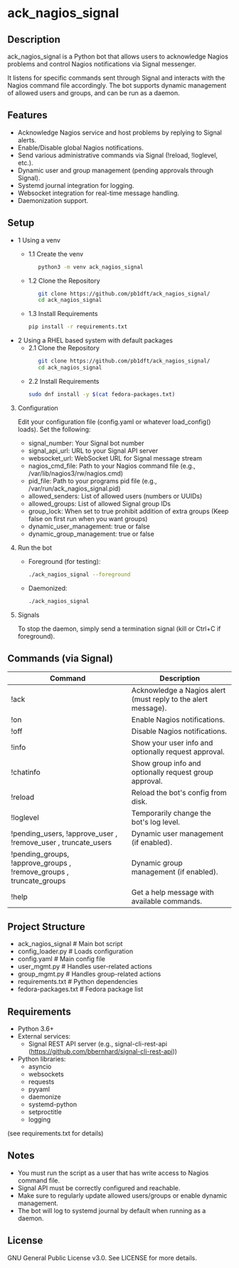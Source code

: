 # ack_nagios_signal

## Description

ack_nagios_signal is a Python bot that allows users to acknowledge Nagios problems and control Nagios notifications via Signal messenger.

It listens for specific commands sent through Signal and interacts with the Nagios command file accordingly.
The bot supports dynamic management of allowed users and groups, and can be run as a daemon.

## Features

- Acknowledge Nagios service and host problems by replying to Signal alerts.
- Enable/Disable global Nagios notifications.
- Send various administrative commands via Signal (!reload, !loglevel, etc.).
- Dynamic user and group management (pending approvals through Signal).
- Systemd journal integration for logging.
- Websocket integration for real-time message handling.
- Daemonization support.

## Setup

* 1 Using a venv   
  * 1.1 Create the venv   
    ```bash
       python3 -m venv ack_nagios_signal
    ```

  * 1.2 Clone the Repository   
    ```bash
       git clone https://github.com/pb1dft/ack_nagios_signal/
       cd ack_nagios_signal
    ```
  * 1.3 Install Requirements   
    ```bash
    pip install -r requirements.txt
    ```
* 2 Using a RHEL based system with default packages
  * 2.1 Clone the Repository   
    ```bash
       git clone https://github.com/pb1dft/ack_nagios_signal/
       cd ack_nagios_signal
    ```
  * 2.2 Install Requirements   
    ```bash
    sudo dnf install -y $(cat fedora-packages.txt)
    ```  
3. Configuration

   Edit your configuration file (config.yaml or whatever load_config() loads).
   Set the following:

   - signal_number: Your Signal bot number
   - signal_api_url: URL to your Signal API server
   - websocket_url: WebSocket URL for Signal message stream
   - nagios_cmd_file: Path to your Nagios command file (e.g., /var/lib/nagios3/rw/nagios.cmd)
   - pid_file: Path to your programs pid file (e.g., /var/run/ack_nagios_signal.pid)
   - allowed_senders: List of allowed users (numbers or UUIDs)
   - allowed_groups: List of allowed Signal group IDs
   - group_lock: When set to true prohibit addition of extra groups (Keep false on first run when you want groups)
   - dynamic_user_management: true or false
   - dynamic_group_management: true or false

4. Run the bot

   - Foreground (for testing):
     ```bash
     ./ack_nagios_signal --foreground
     ```
   - Daemonized:
     ```bash
     ./ack_nagios_signal
     ```
5. Signals

   To stop the daemon, simply send a termination signal (kill <pid> or Ctrl+C if foreground).

## Commands (via Signal)

| Command | Description |
|---------|-------------|
| !ack <comment> | Acknowledge a Nagios alert (must reply to the alert message). |
| !on <reason> | Enable Nagios notifications. |
| !off <reason> | Disable Nagios notifications. |
| !info | Show your user info and optionally request approval. |
| !chatinfo | Show group info and optionally request group approval. |
| !reload | Reload the bot's config from disk. |
| !loglevel <level> | Temporarily change the bot's log level. |
| !pending_users, !approve_user <int>, !remove_user <uuid>, truncate_users | Dynamic user management (if enabled). |
| !pending_groups, !approve_groups <int>, !remove_groups <id>, truncate_groups | Dynamic group management (if enabled). |
| !help | Get a help message with available commands. |

## Project Structure

- ack_nagios_signal      # Main bot script
- config_loader.py       # Loads configuration
- config.yaml            # Main config file
- user_mgmt.py           # Handles user-related actions
- group_mgmt.py          # Handles group-related actions
- requirements.txt       # Python dependencies
- fedora-packages.txt    # Fedora package list

## Requirements

- Python 3.6+
- External services:
  - Signal REST API server (e.g., signal-cli-rest-api (https://github.com/bbernhard/signal-cli-rest-api))
- Python libraries:
  - asyncio
  - websockets
  - requests
  - pyyaml
  - daemonize
  - systemd-python
  - setproctitle
  - logging

(see requirements.txt for details)

## Notes

- You must run the script as a user that has write access to Nagios command file.
- Signal API must be correctly configured and reachable.
- Make sure to regularly update allowed users/groups or enable dynamic management.
- The bot will log to systemd journal by default when running as a daemon.

## License

GNU General Public License v3.0.
See LICENSE for more details.
